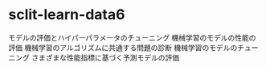 # sclit-learn-data6
モデルの評価とハイパーパラメータのチューニング
機械学習のモデルの性能の評価
機械学習のアルゴリズムに共通する問題の診断
機械学習のモデルのチューニング
さまざまな性能指標に基づく予測モデルの評価
